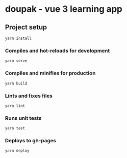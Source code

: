 # doupak - vue 3 learning app

## Project setup
```
yarn install
```

### Compiles and hot-reloads for development
```
yarn serve
```

### Compiles and minifies for production
```
yarn build
```

### Lints and fixes files
```
yarn lint
```

### Runs unit tests
```
yarn test
```

### Deploys to gh-pages
```
yarn deploy
```
